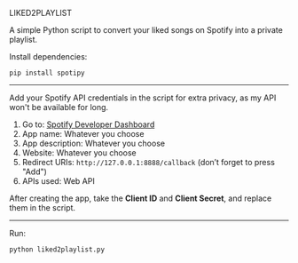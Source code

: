
LIKED2PLAYLIST

A simple Python script to convert your liked songs on Spotify into a private playlist.

Install dependencies:

```
pip install spotipy
```

********************************************************************************************************

Add your Spotify API credentials in the script for extra privacy, as my API won't be available for long.

1. Go to: [Spotify Developer Dashboard](https://developer.spotify.com/dashboard)
2. App name: Whatever you choose
3. App description: Whatever you choose
4. Website: Whatever you choose
5. Redirect URIs: `http://127.0.0.1:8888/callback` (don’t forget to press "Add")
6. APIs used: Web API

After creating the app, take the **Client ID** and **Client Secret**, and replace them in the script.

********************************************************************************************************

Run:

```
python liked2playlist.py
```
